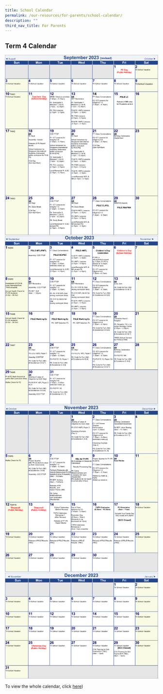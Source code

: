 ```yaml
---
title: School Calendar
permalink: /our-resources/for-parents/school-calendar/
description: ""
third_nav_title: For Parents
---
```

<h2>Term 4 Calendar</h2>

<img src="/images/Calendar/sept%202023%20tvps%20term%204%20school%20calendar.jpg"><br>
<img src="/images/Calendar/oct%202023%20tvps%20term%204%20school%20calendar.jpg"><br>
<img src="/images/Calendar/nov%202023%20tvps%20term%204%20school%20calendar.jpg"><br>
<img src="/images/Calendar/dec%202023%20tvps%20term%204%20school%20calendar.jpg"><br>

To view the whole calendar, click [here](/files/Calendar/2023%20tvps%20term%204%20school%20calendar_final%20(sch%20website).pdf))